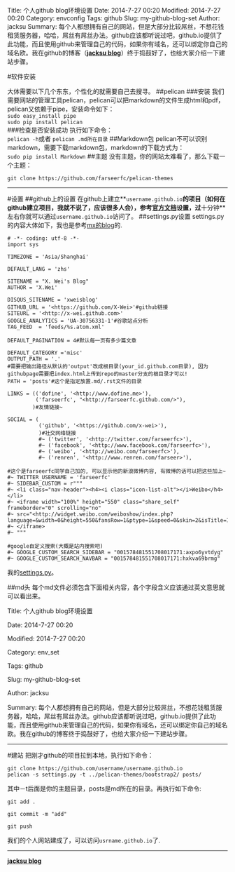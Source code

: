 Title: 个人github blog环境设置
Date: 2014-7-27 00:20
Modified: 2014-7-27 00:20
Category: envconfig
Tags: github
Slug: my-github-blog-set
Author: jacksu
Summary: 每个人都想拥有自己的网站，但是大部分比较屌丝，不想花钱租赁服务器，哈哈，屌丝有屌丝办法。github应该都听说过吧，github.io提供了此功能，而且使用github来管理自己的代码，如果你有域名，还可以绑定你自己的域名欧。我在github的博客（**[jacksu blog](http://jacksu.github.io)**）终于捣鼓好了，也给大家介绍一下建站步骤。

#软件安装

大体需要以下几个东东，个性化的就需要自己去搜寻。
##pelican
###安装
我们需要网站的管理工具pelican，pelican可以把markdown的文件生成html和pdf，pelican又依赖于pipe，安装命令如下：<br>
`sudo easy_install pipe`<br>
`sudo pip install pelican`<br>
###检查是否安装成功
执行如下命令：<br>
`pelican -h`或者
`pelican .md所在目录`
##Markdown包
pelican不可以识别markdown，需要下载markdown包，markdown的下载方式为：<br>
`sudo pip install Markdown`
##主题
没有主题，你的网站太难看了，那么下载一个主题：

`git clone https://github.com/farseerfc/pelican-themes`

---
#设置
##github上的设置
在github上建立**`username.github.io`**的项目（如何在github建立项目，我就不说了，应该很多人会），参考[官方文档](https://help.github.com/articles/creating-pages-with-the-automatic-generator)设置，过**十分钟**左右你就可以通过`username.github.io`访问了。
##settings.py设置
settings.py的内容大体如下，我也是参考[mx的blog](http://x-wei.github.io/pelican_github_blog.html)的.

	# -*- coding: utf-8 -*-
	import sys

	TIMEZONE = 'Asia/Shanghai'

	DEFAULT_LANG = 'zhs'

	SITENAME = "X. Wei's Blog"
	AUTHOR = 'X.Wei'

	DISQUS_SITENAME = 'xweisblog'
	GITHUB_URL = '<https://github.com/X-Wei>'#github链接
	SITEURL = '<http://x-wei.github.com>'
	GOOGLE_ANALYTICS = 'UA-30756331-1'#谷歌站点分析
	TAG_FEED  = 'feeds/%s.atom.xml'

	DEFAULT_PAGINATION = 4#默认每一页有多少篇文章

	DEFAULT_CATEGORY ='misc'
	OUTPUT_PATH = '.'
	#需要把输出路径从默认的'output'改成根目录(your_id.github.com目录), 因为githubpage需要把index.html上传到repo的master分支的根目录才可以!
	PATH = 'posts'#这个是指定放置.md/.rst文件的目录

	LINKS = (('dofine', '<http://www.dofine.me>'),
    	     ('farseerfc', "<http://farseerfc.github.com/>"),
     	    )#友情链接~

	SOCIAL = (
	          ('github', '<https://github.com/x-wei>'),
    	      )#社交网络链接
        	  #~ ('twitter', '<http://twitter.com/farseerfc>'),
	          #~ ('facebook', '<http://www.facebook.com/farseerfc>'),
	          #~ ('weibo', '<http://weibo.com/farseerfc>'),
	          #~ ('renren', '<http://www.renren.com/farseer>'),

	#这个是farseerfc同学自己加的, 可以显示他的新浪微博内容, 有微博的话可以把这些加上~
	#~ TWITTER_USERNAME = 'farseerfc'
	#~ SIDEBAR_CUSTOM = r"""
	#~ <li class="nav-header"><h4><i class="icon-list-alt"></i>Weibo</h4></li>
	#~ <iframe width="100%" height="550" class="share_self"  frameborder="0" scrolling="no" 
	#~ src="<http://widget.weibo.com/weiboshow/index.php?language=&width=0&height=550&fansRow=1&ptype=1&speed=0&skin=2&isTitle=1&noborder=1&isWeibo=1&isFans=1&uid=1862842353&verifier=b193b9de&dpc=1>">
	#~ </iframe>
	#~ """

	#google自定义搜索(大概是站内搜索吧)
	#~ GOOGLE_CUSTOM_SEARCH_SIDEBAR = "001578481551708017171:axpo6yvtdyg"
	#~ GOOGLE_CUSTOM_SEARCH_NAVBAR = "001578481551708017171:hxkva69brmg"

我的[settings.py](https://github.com/jacksu/jacksu.github.io/blob/master/settings.py)。

##md头
每个md文件必须包含下面相关内容，各个字段含义应该通过英文意思就可以看出来。

Title: 个人github blog环境设置

Date: 2014-7-27 00:20

Modified: 2014-7-27 00:20

Category: env_set

Tags: github

Slug: my-github-blog-set

Author: jacksu

Summary: 每个人都想拥有自己的网站，但是大部分比较屌丝，不想花钱租赁服务器，哈哈，屌丝有屌丝办法。github应该都听说过吧，github.io提供了此功能，而且使用github来管理自己的代码，如果你有域名，还可以绑定你自己的域名欧。我在github的博客终于捣鼓好了，也给大家介绍一下建站步骤。

---
#建站
把刚才github的项目拉到本地，执行如下命令：

`git clone https://github.com/username/username.github.io`<br>
`pelican -s settings.py -t ../pelican-themes/bootstrap2/ posts/`

其中－t后面是你的主题目录，posts是md所在的目录。再执行如下命令:

`git add .`

`git commit -m "add"`

`git push`

我们的个人网站建成了，可以访问`usrname.github.io`了.

---
**[jacksu blog](htttp://jacksu.github.io)**
